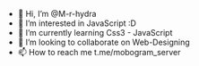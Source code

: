 - 👋 Hi, I’m @M-r-hydra
- 👀 I’m interested in JavaScript :D
- 🌱 I’m currently learning Css3 - JavaScript
- 💞️ I’m looking to collaborate on Web-Designing
- 📫 How to reach me t.me/mobogram_server

<!---
M-r-hydra/M-r-hydra is a ✨ special ✨ repository because its `README.md` (this file) appears on your GitHub profile.
You can click the Preview link to take a look at your changes.
--->
